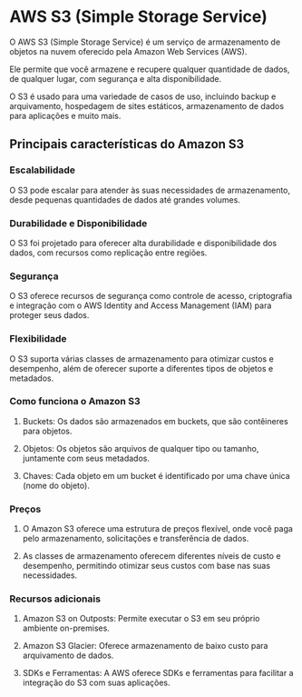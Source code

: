 # AWS S3 (Simple Storage Service)

O AWS S3 (Simple Storage Service) é um serviço de armazenamento de objetos na nuvem oferecido pela Amazon Web Services (AWS). 

Ele permite que você armazene e recupere qualquer quantidade de dados, de qualquer lugar, com segurança e alta disponibilidade. 

O S3 é usado para uma variedade de casos de uso, incluindo backup e arquivamento, hospedagem de sites estáticos, armazenamento de dados para aplicações e muito mais. 

<h2>Principais características do Amazon S3</h2>

<h3>Escalabilidade</h3>
O S3 pode escalar para atender às suas necessidades de armazenamento, desde pequenas quantidades de dados até grandes volumes. 

<h3>Durabilidade e Disponibilidade</h3>
O S3 foi projetado para oferecer alta durabilidade e disponibilidade dos dados, com recursos como replicação entre regiões. 

<h3>Segurança</h3>
O S3 oferece recursos de segurança como controle de acesso, criptografia e integração com o AWS Identity and Access Management (IAM) para proteger seus dados. 

<h3>Flexibilidade</h3>
O S3 suporta várias classes de armazenamento para otimizar custos e desempenho, além de oferecer suporte a diferentes tipos de objetos e metadados. 

<h3>Como funciona o Amazon S3</h3>

1. Buckets: Os dados são armazenados em buckets, que são contêineres para objetos.

2. Objetos: Os objetos são arquivos de qualquer tipo ou tamanho, juntamente com seus metadados.

3. Chaves: Cada objeto em um bucket é identificado por uma chave única (nome do objeto). 

<h3>Preços</h3>

1. O Amazon S3 oferece uma estrutura de preços flexível, onde você paga pelo armazenamento, solicitações e transferência de dados. 

2. As classes de armazenamento oferecem diferentes níveis de custo e desempenho, permitindo otimizar seus custos com base nas suas necessidades. 

<h3>Recursos adicionais</h3>

1. Amazon S3 on Outposts: Permite executar o S3 em seu próprio ambiente on-premises. 

2. Amazon S3 Glacier: Oferece armazenamento de baixo custo para arquivamento de dados. 

3. SDKs e Ferramentas: A AWS oferece SDKs e ferramentas para facilitar a integração do S3 com suas aplicações. 
